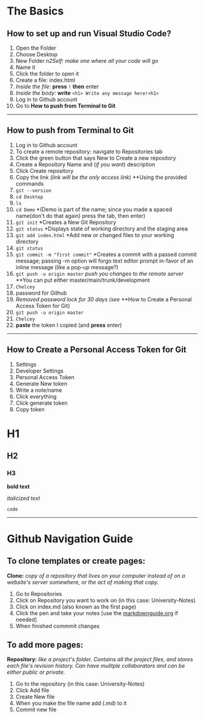 # The Basics

## How to set up and run Visual Studio Code?
1. Open the Folder
2. Choose Desktop
3. New Folder *n2Self: make one where all your code will go*
4. Name it
5. Click the folder to open it
6. Create a file: index.html 
7. *Inside the file:* **press** `!` **then** enter
8. *Inside the body:* **write** `<h1> Write any message here!<h1>`
9. Log in to Github account
10. Go to **How to push from Terminal to Git**
  
---
## How to push from Terminal to Git
1. Log in to Github account 
2. To create a remote repository: navigate to Repositories tab
3. Click the green button that says New to Create a new repository
4. Create a Repository Name and (*if you want*) description
5. Click Create repository
6. Copy the link (*link will be the only access link*)
**Using the provided commands 
7. `git --version`
8. `cd Desktop`
11. `ls`
12. `cd Demo` *(Demo is part of the name; since you made a spaced name(don't do that again) press the tab, then enter)
13. `git init` *Creates a New Git Repository
14. `git status` *Displays state of working directory and the staging area
15. `git add index.html` *Add new or changed files to your working directory
16. `git status`
17. `git commit -m "first commit"` *Creates a commit with a passed commit message; passing -m option will forgo text editor prompt in-favor of an inline message (like a pop-up message?)
18. `git push -u origin master` *push you changes to the remote server*
**You can put either master/main/trunk/development
19. `Chelcey`
20. password for Github
21. *Removed password lock for 30 days (see* **How to Create a Personal Access Token for Git)
22. `git push -u origin master`
23. `Chelcey`
24. **paste** the token I copied (and **press** enter)
---
## How to Create a Personal Access Token for Git 
1. Settings
2. Developer Settings
3. Personal Access Token
4. Generate New token
5. Write a note/name
6. Click everything
7. Click generate token
8. Copy token

# H1
## H2
### H3

**bold text**

*italicized text*

`code`

---

# Github Navigation Guide
## To clone templates or create pages:
**Clone:** *copy of a repository that lives on your computer instead of on a website's server somewhere, or the act of making that copy.*

1. Go to Repositories
2. Click on Repository you want to work on (in this case: University-Notes)
3. Click on index.md (also known as the first page)
4. Click the pen and take your notes [use the [markdownguide.org](https://www.markdownguide.org) if needed]
5. When finished commmit changes

## To add more pages:
**Repository:** *like a project's folder. Contains all the project files, and stores each file's revision history. Can have mulitple collaborators and can be either public or private.*

1. Go to the repository (in this case: University-Notes)
2. Click Add file
3. Create New file
4. When you make the file name add (.md) to it
5. Commit new file
